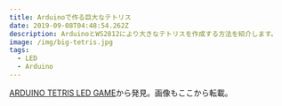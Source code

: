 ```yaml
---
title: Arduinoで作る巨大なテトリス
date: 2019-09-08T04:48:54.262Z
description: ArduinoとWS2812により大きなテトリスを作成する方法を紹介します。
image: /img/big-tetris.jpg
tags:
  - LED
  - Arduino
---
```

[ARDUINO TETRIS LED GAME](https://electronoobs.com/eng_arduino_tut104.php)から発見。画像もここから転載。
